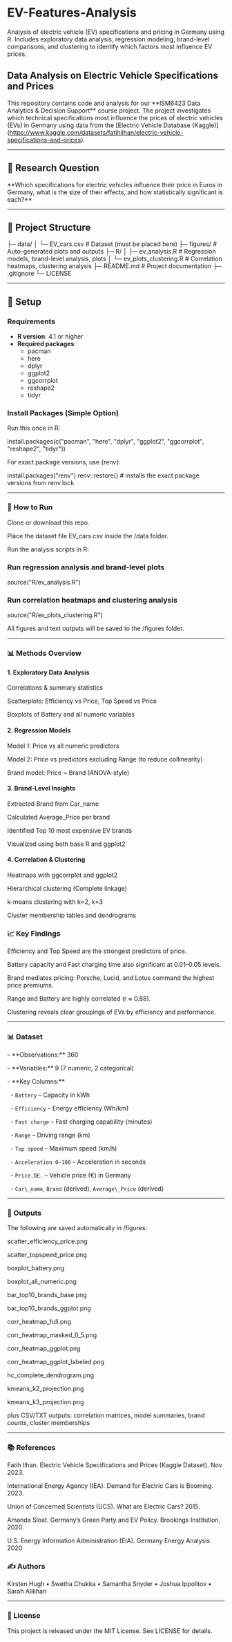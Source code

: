 # EV-Features-Analysis

Analysis of electric vehicle (EV) specifications and pricing in Germany using R. Includes exploratory data analysis, regression modeling, brand-level comparisons, and clustering to identify which factors most influence EV prices.





## Data Analysis on Electric Vehicle Specifications and Prices



This repository contains code and analysis for our \*\*ISM6423 Data Analytics \& Decision Support\*\* course project. The project investigates which technical specifications most influence the prices of electric vehicles (EVs) in Germany using data from the \[Electric Vehicle Database (Kaggle)](https://www.kaggle.com/datasets/fatihilhan/electric-vehicle-specifications-and-prices).



---



## 📌 Research Question

\*\*Which specifications for electric vehicles influence their price in Euros in Germany, what is the size of their effects, and how statistically significant is each?\*\*



---



## 📂 Project Structure

├─ data/
│ └─ EV_cars.csv # Dataset (must be placed here)
├─ figures/ # Auto-generated plots and outputs
├─ R/
│ ├─ ev_analysis.R # Regression models, brand-level analysis, plots
│ └─ ev_plots_clustering.R # Correlation heatmaps, clustering analysis
├─ README.md # Project documentation
├─ .gitignore
└─ LICENSE

---

## 🔧 Setup

### Requirements
- **R version**: 4.1 or higher
- **Required packages**:
  - pacman  
  - here  
  - dplyr  
  - ggplot2  
  - ggcorrplot  
  - reshape2  
  - tidyr  

### Install Packages (Simple Option)
Run this once in R:

install.packages(c("pacman", "here", "dplyr", "ggplot2", "ggcorrplot", "reshape2", "tidyr"))

For exact package versions, use {renv}:

install.packages("renv")
renv::restore()   # installs the exact package versions from renv.lock

--------

### 🚀 How to Run

Clone or download this repo.

Place the dataset file EV_cars.csv inside the /data folder.

Run the analysis scripts in R:

### Run regression analysis and brand-level plots
source("R/ev_analysis.R")

### Run correlation heatmaps and clustering analysis
source("R/ev_plots_clustering.R")

All figures and text outputs will be saved to the /figures folder.

---


### 📊 Methods Overview
#### 1. Exploratory Data Analysis

Correlations & summary statistics

Scatterplots: Efficiency vs Price, Top Speed vs Price

Boxplots of Battery and all numeric variables

#### 2. Regression Models

Model 1: Price vs all numeric predictors

Model 2: Price vs predictors excluding Range (to reduce collinearity)

Brand model: Price ~ Brand (ANOVA-style)

#### 3. Brand-Level Insights

Extracted Brand from Car_name

Calculated Average_Price per brand

Identified Top 10 most expensive EV brands

Visualized using both base R and ggplot2

#### 4. Correlation & Clustering

Heatmaps with ggcorrplot and ggplot2

Hierarchical clustering (Complete linkage)

k-means clustering with k=2, k=3

Cluster membership tables and dendrograms

### 📈 Key Findings

Efficiency and Top Speed are the strongest predictors of price.

Battery capacity and Fast charging time also significant at 0.01–0.05 levels.

Brand mediates pricing: Porsche, Lucid, and Lotus command the highest price premiums.

Range and Battery are highly correlated (r ≈ 0.88).

Clustering reveals clear groupings of EVs by efficiency and performance.

----------------------------------
### 📊 Dataset

\- \*\*Observations:\*\* 360  

\- \*\*Variables:\*\* 9 (7 numeric, 2 categorical)  

\- \*\*Key Columns:\*\*

&nbsp; - `Battery` – Capacity in kWh  

&nbsp; - `Efficiency` – Energy efficiency (Wh/km)  

&nbsp; - `Fast charge` – Fast charging capability (minutes)  

&nbsp; - `Range` – Driving range (km)  

&nbsp; - `Top speed` – Maximum speed (km/h)  

&nbsp; - `Acceleration 0–100` – Acceleration in seconds  

&nbsp; - `Price.DE.` – Vehicle price (€) in Germany  

&nbsp; - `Car\_name`, `Brand` (derived), `Average\_Price` (derived)



---

### 📂 Outputs

The following are saved automatically in /figures:

scatter_efficiency_price.png

scatter_topspeed_price.png

boxplot_battery.png

boxplot_all_numeric.png

bar_top10_brands_base.png

bar_top10_brands_ggplot.png

corr_heatmap_full.png

corr_heatmap_masked_0_5.png

corr_heatmap_ggplot.png

corr_heatmap_ggplot_labeled.png

hc_complete_dendrogram.png

kmeans_k2_projection.png

kmeans_k3_projection.png

plus CSV/TXT outputs: correlation matrices, model summaries, brand counts, cluster memberships

-----



### 📚 References

Fatih Ilhan. Electric Vehicle Specifications and Prices (Kaggle Dataset). Nov 2023.

International Energy Agency (IEA). Demand for Electric Cars is Booming. 2023.

Union of Concerned Scientists (UCS). What are Electric Cars? 2015.

Amanda Sloat. Germany’s Green Party and EV Policy. Brookings Institution, 2020.

U.S. Energy Information Administration (EIA). Germany Energy Analysis. 2020


### ✍️ Authors
Kirsten Hugh • Swetha Chukka • Samantha Snyder • Joshua Ippolitov • Sarah Alikhan

----

### 📜 License

This project is released under the MIT License.
See LICENSE for details.

